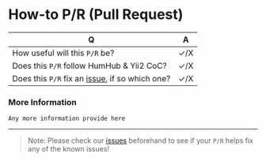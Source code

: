# How-to P/R (Pull Request)

| Q | A |
| ------------- |:-------------:|
| How useful will this `P/R` be? | ✓/X |
| Does this `P/R` follow HumHub & Yii2 CoC? | ✓/X |
| Does this `P/R` fix an [issue](https://github.com/GreenMeteor/humhub-rockethub-module/issues), if so which one? | ✓/X |

### More Information
```
Any more information provide here
```

* * *

> Note: Please check our [issues](https://github.com/GreenMeteor/humhub-rockethub-module/issues) beforehand to see if your `P/R` helps fix any of the known issues!

